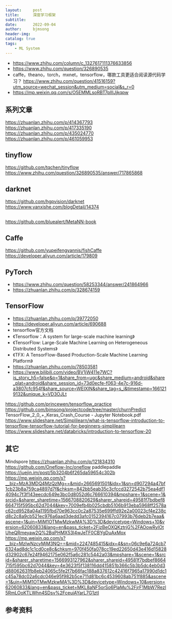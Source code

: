 ```yaml
---
layout:     post
title:      深度学习框架
subtitle:   
date:       2022-09-04
author:     bjmsong
header-img: 
catalog: true
tags:
    - ML System
---
```

- https://www.zhihu.com/column/c_1327617111376633856
- https://www.zhihu.com/question/326890535
- caffe，theano，torch，mxnet，tensorflow，哪款工具更适合阅读源代码学习？
https://www.zhihu.com/question/41516159?utm_source=wechat_session&utm_medium=social&s_r=0
- https://mp.weixin.qq.com/s/O5EMMLsoRBT7plIlJjkqpw

## 系列文章
https://zhuanlan.zhihu.com/p/414367793
https://zhuanlan.zhihu.com/p/417335190
https://zhuanlan.zhihu.com/p/435024770
https://zhuanlan.zhihu.com/p/461059953

## tinyflow
https://github.com/tqchen/tinyflow
https://www.zhihu.com/question/326890535/answer/717865868

## darknet
https://github.com/hgpvision/darknet
https://www.yanxishe.com/blogDetail/14374

##
https://github.com/bluealert/MetaNN-book

## Caffe
https://github.com/yupeifengyannis/fishCaffe
https://developer.aliyun.com/article/179809

## PyTorch
- https://www.zhihu.com/question/58253344/answer/241864966
- https://zhuanlan.zhihu.com/p/328674159

## TensorFlow
- https://zhuanlan.zhihu.com/p/39772050
- https://developer.aliyun.com/article/690688
- tensorflow官方文档
- 《Tensorflow：A system for large-scale machine learning》
- 《TensorFlow: Large-Scale Machine Learning on Heterogeneous Distributed Systems》
- 《TFX: A TensorFlow-Based Production-Scale Machine Learning Platform》
- https://zhuanlan.zhihu.com/p/78503581
- https://www.bilibili.com/video/BV1jW411e7WC?is_story_h5=false&p=1&share_from=ugc&share_medium=android&share_plat=android&share_session_id=73d0ecfe-f063-4e7c-916d-a3807cfc954f&share_source=WEIXIN&share_tag=s_i&timestamp=1661219132&unique_k=VD3OJLt

https://github.com/princewen/tensorflow_practice
https://github.com/bjmsong/projectcode/tree/master/churnPredict
TensorFlow_2_0_+_Keras_Crash_Course - Jupyter Notebook.pdf
https://www.slideshare.net/Simplilearn/what-is-tensorflow-introduction-to-tensorflow-tensorflow-tutorial-for-beginners-simplilearn
https://www.slideshare.net/databricks/introduction-to-tensorflow-20



## 其它
Mindspore
https://zhuanlan.zhihu.com/p/121834310
https://github.com/Oneflow-Inc/oneflow
paddlepaddle
https://juejin.im/post/5b3204b6f265da59654c302b
https://mp.weixin.qq.com/s?__biz=MzA3MDQ4MzQzMg==&mid=2665691501&idx=1&sn=d907294a47bf1cb23b8a759ca4897d7f&chksm=842bb5eab35c3cfccd3272542b75ea4df14094c7f3f143eecdc649e3bc0d8052d6c766610394&mpshare=1&scene=1&srcid=&sharer_sharetime=1566708820629&sharer_shareid=49581f7bdbef8664715f595bc62d7044&key=7009efb4b025cbdb5106b913eba5968ff2578ac62cd9528a04a1195fbd70e963cc0c2a87535e699ffd92e2a00023cf4e238cd8c2c8a9cb521ec976a6aad3dedd3afc0152394167c07993b76deb2b7eaa&ascene=1&uin=MjM1OTMwMzkwMA%3D%3D&devicetype=Windows+10&version=62060833&lang=en&pass_ticket=2FjzBeOXQKztrjG%2FAOowRylOtUheQRmeyaw2Q%2BqPHMX53l4wJeTF0CBYgDuAxMox
https://mp.weixin.qq.com/s?__biz=MzIwNzcyMjM3NQ==&mid=2247485415&idx=4&sn=06c9e6a724cb76324ad8dc1c1cd0ce8c&chksm=970f450fa078cc19ed22650d43e416d15828d32902c67e24f9462175e062f5a6c281c5442a03&mpshare=1&scene=1&srcid=&sharer_sharetime=1566993127962&sharer_shareid=49581f7bdbef8664715f595bc62d7044&key=4e3623f5f138116dd415851b366c5b3b5dc4eb0d3d88062631fb8eb24065c5fe2f7b66fac188a837612c42416f7965a17990d1dc1c45a78dc02a6cdc046e95f982b5ce711d81bc6c4539608ab751f885&ascene=1&uin=MjM1OTMwMzkwMA%3D%3D&devicetype=Windows+10&version=62060833&lang=en&pass_ticket=MKL8aNF5orSo6PlaMu%2FjrF1MbW7Rezl5RmLOoKTLWhn4SDsv%2FceuiAYarL7G1ztI

## 参考资料
